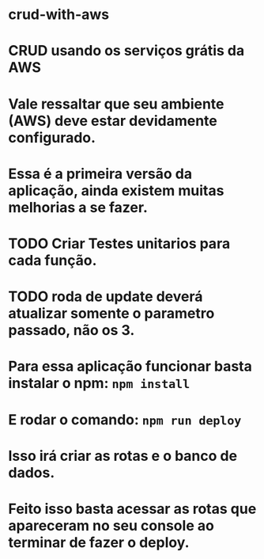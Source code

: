 # crud-with-aws
# CRUD usando os serviços grátis da AWS

# Vale ressaltar que seu ambiente (AWS) deve estar devidamente configurado.

# Essa é a primeira versão da aplicação, ainda existem muitas melhorias a se fazer.
# TODO Criar Testes unitarios para cada função.
# TODO roda de update deverá atualizar somente o parametro passado, não os 3. 

# Para essa aplicação funcionar basta instalar o npm: `npm install`

# E rodar o comando: `npm run deploy`

# Isso irá criar as rotas e o banco de dados.

# Feito isso basta acessar as rotas que apareceram no seu console ao terminar de fazer o deploy.
